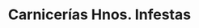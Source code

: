 ---
title: "Carnicerías Hnos. Infestas"
url: /benavente/carnicerias-hnos-infestas-calle-la-rua/
shop: carnicero
---